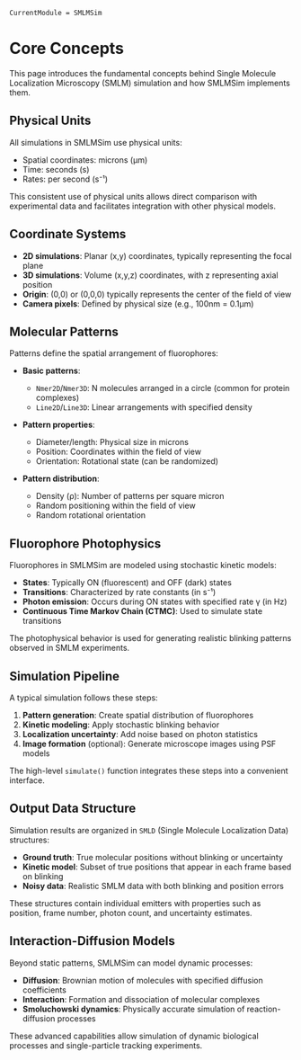 ```@meta
CurrentModule = SMLMSim
```

# Core Concepts

This page introduces the fundamental concepts behind Single Molecule Localization Microscopy (SMLM) simulation and how SMLMSim implements them.

## Physical Units

All simulations in SMLMSim use physical units:
- Spatial coordinates: microns (μm)
- Time: seconds (s)
- Rates: per second (s⁻¹)

This consistent use of physical units allows direct comparison with experimental data and facilitates integration with other physical models.

## Coordinate Systems

- **2D simulations**: Planar (x,y) coordinates, typically representing the focal plane
- **3D simulations**: Volume (x,y,z) coordinates, with z representing axial position
- **Origin**: (0,0) or (0,0,0) typically represents the center of the field of view
- **Camera pixels**: Defined by physical size (e.g., 100nm = 0.1μm)

## Molecular Patterns

Patterns define the spatial arrangement of fluorophores:

- **Basic patterns**: 
  - `Nmer2D`/`Nmer3D`: N molecules arranged in a circle (common for protein complexes)
  - `Line2D`/`Line3D`: Linear arrangements with specified density

- **Pattern properties**:
  - Diameter/length: Physical size in microns
  - Position: Coordinates within the field of view
  - Orientation: Rotational state (can be randomized)

- **Pattern distribution**:
  - Density (ρ): Number of patterns per square micron
  - Random positioning within the field of view
  - Random rotational orientation

## Fluorophore Photophysics

Fluorophores in SMLMSim are modeled using stochastic kinetic models:

- **States**: Typically ON (fluorescent) and OFF (dark) states
- **Transitions**: Characterized by rate constants (in s⁻¹)
- **Photon emission**: Occurs during ON states with specified rate γ (in Hz)
- **Continuous Time Markov Chain (CTMC)**: Used to simulate state transitions

The photophysical behavior is used for generating realistic blinking patterns observed in SMLM experiments.

## Simulation Pipeline

A typical simulation follows these steps:

1. **Pattern generation**: Create spatial distribution of fluorophores
2. **Kinetic modeling**: Apply stochastic blinking behavior
3. **Localization uncertainty**: Add noise based on photon statistics
4. **Image formation** (optional): Generate microscope images using PSF models

The high-level `simulate()` function integrates these steps into a convenient interface.

## Output Data Structure

Simulation results are organized in `SMLD` (Single Molecule Localization Data) structures:

- **Ground truth**: True molecular positions without blinking or uncertainty
- **Kinetic model**: Subset of true positions that appear in each frame based on blinking
- **Noisy data**: Realistic SMLM data with both blinking and position errors

These structures contain individual emitters with properties such as position, frame number, photon count, and uncertainty estimates.

## Interaction-Diffusion Models

Beyond static patterns, SMLMSim can model dynamic processes:

- **Diffusion**: Brownian motion of molecules with specified diffusion coefficients
- **Interaction**: Formation and dissociation of molecular complexes
- **Smoluchowski dynamics**: Physically accurate simulation of reaction-diffusion processes

These advanced capabilities allow simulation of dynamic biological processes and single-particle tracking experiments.